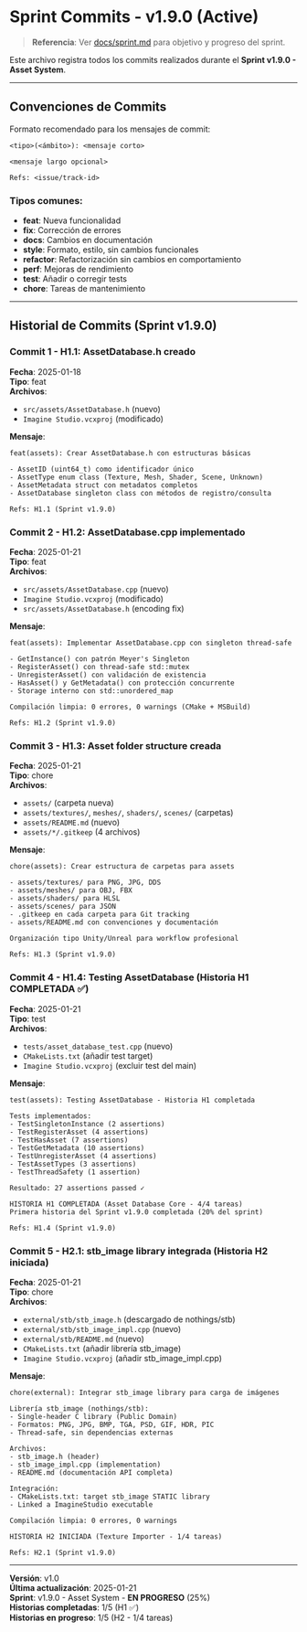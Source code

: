 ﻿# Sprint Commits - v1.9.0 (Active)

> **Referencia**: Ver [docs/sprint.md](sprint.md) para objetivo y progreso del sprint.

Este archivo registra todos los commits realizados durante el **Sprint v1.9.0 - Asset System**.

---

## Convenciones de Commits

Formato recomendado para los mensajes de commit:

```
<tipo>(<ámbito>): <mensaje corto>

<mensaje largo opcional>

Refs: <issue/track-id>
```

### Tipos comunes:
- **feat**: Nueva funcionalidad
- **fix**: Corrección de errores
- **docs**: Cambios en documentación
- **style**: Formato, estilo, sin cambios funcionales
- **refactor**: Refactorización sin cambios en comportamiento
- **perf**: Mejoras de rendimiento
- **test**: Añadir o corregir tests
- **chore**: Tareas de mantenimiento

---

## Historial de Commits (Sprint v1.9.0)

### Commit 1 - H1.1: AssetDatabase.h creado
**Fecha**: 2025-01-18  
**Tipo**: feat  
**Archivos**:
- `src/assets/AssetDatabase.h` (nuevo)
- `Imagine Studio.vcxproj` (modificado)

**Mensaje**:
```
feat(assets): Crear AssetDatabase.h con estructuras básicas

- AssetID (uint64_t) como identificador único
- AssetType enum class (Texture, Mesh, Shader, Scene, Unknown)
- AssetMetadata struct con metadatos completos
- AssetDatabase singleton class con métodos de registro/consulta

Refs: H1.1 (Sprint v1.9.0)
```

### Commit 2 - H1.2: AssetDatabase.cpp implementado
**Fecha**: 2025-01-21  
**Tipo**: feat  
**Archivos**:
- `src/assets/AssetDatabase.cpp` (nuevo)
- `Imagine Studio.vcxproj` (modificado)
- `src/assets/AssetDatabase.h` (encoding fix)

**Mensaje**:
```
feat(assets): Implementar AssetDatabase.cpp con singleton thread-safe

- GetInstance() con patrón Meyer's Singleton
- RegisterAsset() con thread-safe std::mutex
- UnregisterAsset() con validación de existencia
- HasAsset() y GetMetadata() con protección concurrente
- Storage interno con std::unordered_map

Compilación limpia: 0 errores, 0 warnings (CMake + MSBuild)

Refs: H1.2 (Sprint v1.9.0)
```

### Commit 3 - H1.3: Asset folder structure creada
**Fecha**: 2025-01-21  
**Tipo**: chore  
**Archivos**:
- `assets/` (carpeta nueva)
- `assets/textures/`, `meshes/`, `shaders/`, `scenes/` (carpetas)
- `assets/README.md` (nuevo)
- `assets/*/.gitkeep` (4 archivos)

**Mensaje**:
```
chore(assets): Crear estructura de carpetas para assets

- assets/textures/ para PNG, JPG, DDS
- assets/meshes/ para OBJ, FBX
- assets/shaders/ para HLSL
- assets/scenes/ para JSON
- .gitkeep en cada carpeta para Git tracking
- assets/README.md con convenciones y documentación

Organización tipo Unity/Unreal para workflow profesional

Refs: H1.3 (Sprint v1.9.0)
```

### Commit 4 - H1.4: Testing AssetDatabase (Historia H1 COMPLETADA ✅)
**Fecha**: 2025-01-21  
**Tipo**: test  
**Archivos**:
- `tests/asset_database_test.cpp` (nuevo)
- `CMakeLists.txt` (añadir test target)
- `Imagine Studio.vcxproj` (excluir test del main)

**Mensaje**:
```
test(assets): Testing AssetDatabase - Historia H1 completada

Tests implementados:
- TestSingletonInstance (2 assertions)
- TestRegisterAsset (4 assertions)
- TestHasAsset (7 assertions)
- TestGetMetadata (10 assertions)
- TestUnregisterAsset (4 assertions)
- TestAssetTypes (3 assertions)
- TestThreadSafety (1 assertion)

Resultado: 27 assertions passed ✓

HISTORIA H1 COMPLETADA (Asset Database Core - 4/4 tareas)
Primera historia del Sprint v1.9.0 completada (20% del sprint)

Refs: H1.4 (Sprint v1.9.0)
```

### Commit 5 - H2.1: stb_image library integrada (Historia H2 iniciada)
**Fecha**: 2025-01-21  
**Tipo**: chore  
**Archivos**:
- `external/stb/stb_image.h` (descargado de nothings/stb)
- `external/stb/stb_image_impl.cpp` (nuevo)
- `external/stb/README.md` (nuevo)
- `CMakeLists.txt` (añadir librería stb_image)
- `Imagine Studio.vcxproj` (añadir stb_image_impl.cpp)

**Mensaje**:
```
chore(external): Integrar stb_image library para carga de imágenes

Librería stb_image (nothings/stb):
- Single-header C library (Public Domain)
- Formatos: PNG, JPG, BMP, TGA, PSD, GIF, HDR, PIC
- Thread-safe, sin dependencias externas

Archivos:
- stb_image.h (header)
- stb_image_impl.cpp (implementation)
- README.md (documentación API completa)

Integración:
- CMakeLists.txt: target stb_image STATIC library
- Linked a ImagineStudio executable

Compilación limpia: 0 errores, 0 warnings

HISTORIA H2 INICIADA (Texture Importer - 1/4 tareas)

Refs: H2.1 (Sprint v1.9.0)
```

---

**Versión**: v1.0  
**Última actualización**: 2025-01-21  
**Sprint**: v1.9.0 - Asset System - **EN PROGRESO** (25%)  
**Historias completadas**: 1/5 (H1 ✅)  
**Historias en progreso**: 1/5 (H2 - 1/4 tareas)
